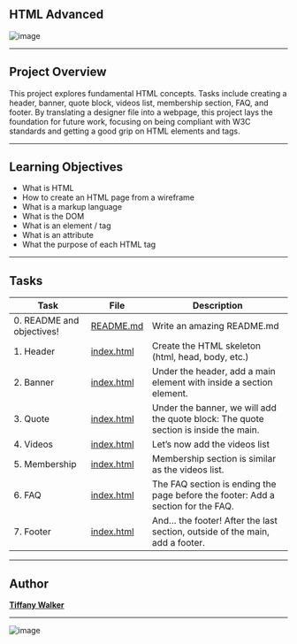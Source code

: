 ## HTML Advanced
![image](https://github.com/tiffanywalker22/atlas-web-development/assets/121834519/b52a96a6-c2da-485e-a748-a571d1298cd8)

<hr>

## Project Overview
This project explores fundamental HTML concepts. 
Tasks include creating a header, banner, quote block, videos list,
membership section, FAQ, and footer. By translating a designer file into
a webpage, this project lays the foundation for future work, 
focusing on being compliant with W3C standards and getting a good grip on HTML elements and tags.

<hr>

## Learning Objectives
* What is HTML
* How to create an HTML page from a wireframe
* What is a markup language
* What is the DOM
* What is an element / tag
* What is an attribute
* What the purpose of each HTML tag

<hr>

## Tasks
| Task | File | Description |
| ----- | ----- | ----- |
| 0. README and objectives! | [README.md](https://github.com/tiffanywalker22/atlas-web-development/blob/main/html_advanced/README.md) | Write an amazing README.md |
| 1. Header | [index.html](https://github.com/tiffanywalker22/atlas-web-development/blob/main/html_advanced/index.html) | Create the HTML skeleton (html, head, body, etc.) |
| 2. Banner | [index.html](https://github.com/tiffanywalker22/atlas-web-development/blob/main/html_advanced/index.html) | Under the header, add a main element with inside a section element. |
| 3. Quote | [index.html](https://github.com/tiffanywalker22/atlas-web-development/blob/main/html_advanced/index.html) | Under the banner, we will add the quote block: The quote section is inside the main. |
| 4. Videos | [index.html](https://github.com/tiffanywalker22/atlas-web-development/blob/main/html_advanced/index.html) | Let’s now add the videos list |
| 5. Membership | [index.html](https://github.com/tiffanywalker22/atlas-web-development/blob/main/html_advanced/index.html) | Membership section is similar as the videos list. |
| 6. FAQ | [index.html](https://github.com/tiffanywalker22/atlas-web-development/blob/main/html_advanced/index.html) | The FAQ section is ending the page before the footer: Add a section for the FAQ. |
| 7. Footer | [index.html](https://github.com/tiffanywalker22/atlas-web-development/blob/main/html_advanced/index.html) | And… the footer! After the last section, outside of the main, add a footer. |

<hr>

## Author
**<a href="https://github.com/tiffanywalker22">Tiffany Walker</a>**

<hr>

![image](https://github.com/tiffanywalker22/atlas-web-development/assets/121834519/58568b60-8af3-44d7-ba0f-5dcf480becfe)
